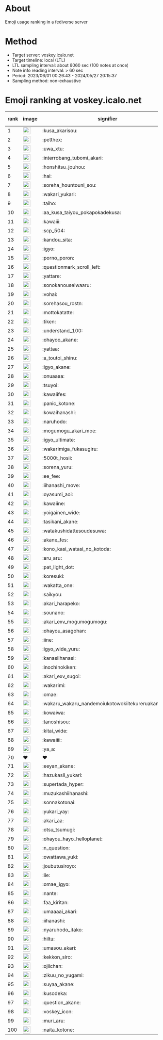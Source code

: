 # About
Emoji usage ranking in a fediverse server

# Method
- Target server: voskey.icalo.net
- Target timeline: local (LTL)
- LTL sampling interval: about 6060 sec (100 notes at once)
- Note info reading interval: > 60 sec
- Period: 2023/06/01 00:26:43 - 2024/05/27 20:15:37 
- Sampling method: non-exhaustive

# Emoji ranking at voskey.icalo.net

|rank|image|signifier|type|frequency score|
|----|----|----|----|----|
|1|<img height="24" src="https://voskey.icalo.net/emoji/kusa_akarisou.webp">|:kusa_akarisou:|custom|26221|
|2|<img height="24" src="https://voskey.icalo.net/emoji/petthex.webp">|:petthex:|custom|18184|
|3|<img height="24" src="https://voskey.icalo.net/emoji/uwa_xtu.webp">|:uwa_xtu:|custom|11369|
|4|<img height="24" src="https://voskey.icalo.net/emoji/interrobang_tubomi_akari.webp">|:interrobang_tubomi_akari:|custom|9376|
|5|<img height="24" src="https://voskey.icalo.net/emoji/honshitsu_jouhou.webp">|:honshitsu_jouhou:|custom|8428|
|6|<img height="24" src="https://voskey.icalo.net/emoji/hai.webp">|:hai:|custom|7460|
|7|<img height="24" src="https://voskey.icalo.net/emoji/soreha_hountouni_sou.webp">|:soreha_hountouni_sou:|custom|6667|
|8|<img height="24" src="https://voskey.icalo.net/emoji/wakari_yukari.webp">|:wakari_yukari:|custom|6562|
|9|<img height="24" src="https://voskey.icalo.net/emoji/taiho.webp">|:taiho:|custom|6500|
|10|<img height="24" src="https://voskey.icalo.net/emoji/aa_kusa_taiyou_pokapokadekusa.webp">|:aa_kusa_taiyou_pokapokadekusa:|custom|6362|
|11|<img height="24" src="https://voskey.icalo.net/emoji/kawaiii.webp">|:kawaiii:|custom|5588|
|12|<img height="24" src="https://voskey.icalo.net/emoji/scp_504.webp">|:scp_504:|custom|5479|
|13|<img height="24" src="https://voskey.icalo.net/emoji/kandou_sita.webp">|:kandou_sita:|custom|5440|
|14|<img height="24" src="https://voskey.icalo.net/emoji/igyo.webp">|:igyo:|custom|4349|
|15|<img height="24" src="https://voskey.icalo.net/emoji/porno_poron.webp">|:porno_poron:|custom|4155|
|16|<img height="24" src="https://voskey.icalo.net/emoji/questionmark_scroll_left.webp">|:questionmark_scroll_left:|custom|4096|
|17|<img height="24" src="https://voskey.icalo.net/emoji/yattare.webp">|:yattare:|custom|4090|
|18|<img height="24" src="https://voskey.icalo.net/emoji/sonokanouseiwaaru.webp">|:sonokanouseiwaaru:|custom|3903|
|19|<img height="24" src="https://voskey.icalo.net/emoji/vohai.webp">|:vohai:|custom|3856|
|20|<img height="24" src="https://voskey.icalo.net/emoji/sorehasou_rostn.webp">|:sorehasou_rostn:|custom|3716|
|21|<img height="24" src="https://voskey.icalo.net/emoji/mottokatatte.webp">|:mottokatatte:|custom|3668|
|22|<img height="24" src="https://voskey.icalo.net/emoji/tiken.webp">|:tiken:|custom|3496|
|23|<img height="24" src="https://voskey.icalo.net/emoji/understand_100.webp">|:understand_100:|custom|3365|
|24|<img height="24" src="https://voskey.icalo.net/emoji/ohayoo_akane.webp">|:ohayoo_akane:|custom|3293|
|25|<img height="24" src="https://voskey.icalo.net/emoji/yattaa.webp">|:yattaa:|custom|3191|
|26|<img height="24" src="https://voskey.icalo.net/emoji/a_toutoi_shinu.webp">|:a_toutoi_shinu:|custom|3037|
|27|<img height="24" src="https://voskey.icalo.net/emoji/igyo_akane.webp">|:igyo_akane:|custom|2930|
|28|<img height="24" src="https://voskey.icalo.net/emoji/onuaaaa.webp">|:onuaaaa:|custom|2900|
|29|<img height="24" src="https://voskey.icalo.net/emoji/tsuyoi.webp">|:tsuyoi:|custom|2886|
|30|<img height="24" src="https://voskey.icalo.net/emoji/kawaiifes.webp">|:kawaiifes:|custom|2775|
|31|<img height="24" src="https://voskey.icalo.net/emoji/panic_kotone.webp">|:panic_kotone:|custom|2640|
|32|<img height="24" src="https://voskey.icalo.net/emoji/kowaihanashi.webp">|:kowaihanashi:|custom|2639|
|33|<img height="24" src="https://voskey.icalo.net/emoji/naruhodo.webp">|:naruhodo:|custom|2626|
|34|<img height="24" src="https://voskey.icalo.net/emoji/mogumogu_akari_moe.webp">|:mogumogu_akari_moe:|custom|2584|
|35|<img height="24" src="https://voskey.icalo.net/emoji/igyo_ultimate.webp">|:igyo_ultimate:|custom|2517|
|36|<img height="24" src="https://voskey.icalo.net/emoji/wakarimiga_fukasugiru.webp">|:wakarimiga_fukasugiru:|custom|2368|
|37|<img height="24" src="https://voskey.icalo.net/emoji/5000t_hosii.webp">|:5000t_hosii:|custom|2353|
|38|<img height="24" src="https://voskey.icalo.net/emoji/sorena_yuru.webp">|:sorena_yuru:|custom|2335|
|39|<img height="24" src="https://voskey.icalo.net/emoji/ee_fee.webp">|:ee_fee:|custom|2326|
|40|<img height="24" src="https://voskey.icalo.net/emoji/iihanashi_move.webp">|:iihanashi_move:|custom|2267|
|41|<img height="24" src="https://voskey.icalo.net/emoji/oyasumi_aoi.webp">|:oyasumi_aoi:|custom|2233|
|42|<img height="24" src="https://voskey.icalo.net/emoji/kawaiine.webp">|:kawaiine:|custom|2170|
|43|<img height="24" src="https://voskey.icalo.net/emoji/yoigainen_wide.webp">|:yoigainen_wide:|custom|2091|
|44|<img height="24" src="https://voskey.icalo.net/emoji/tasikani_akane.webp">|:tasikani_akane:|custom|2085|
|45|<img height="24" src="https://voskey.icalo.net/emoji/watakushidattesoudesuwa.webp">|:watakushidattesoudesuwa:|custom|1996|
|46|<img height="24" src="https://voskey.icalo.net/emoji/akane_fes.webp">|:akane_fes:|custom|1913|
|47|<img height="24" src="https://voskey.icalo.net/emoji/kono_kasi_watasi_no_kotoda.webp">|:kono_kasi_watasi_no_kotoda:|custom|1906|
|48|<img height="24" src="https://voskey.icalo.net/emoji/aru_aru.webp">|:aru_aru:|custom|1906|
|49|<img height="24" src="https://voskey.icalo.net/emoji/pat_light_dot.webp">|:pat_light_dot:|custom|1893|
|50|<img height="24" src="https://voskey.icalo.net/emoji/koresuki.webp">|:koresuki:|custom|1874|
|51|<img height="24" src="https://voskey.icalo.net/emoji/wakatta_one.webp">|:wakatta_one:|custom|1851|
|52|<img height="24" src="https://voskey.icalo.net/emoji/saikyou.webp">|:saikyou:|custom|1850|
|53|<img height="24" src="https://voskey.icalo.net/emoji/akari_harapeko.webp">|:akari_harapeko:|custom|1819|
|54|<img height="24" src="https://voskey.icalo.net/emoji/sounano.webp">|:sounano:|custom|1814|
|55|<img height="24" src="https://voskey.icalo.net/emoji/akari_exv_mogumogumogu.webp">|:akari_exv_mogumogumogu:|custom|1772|
|56|<img height="24" src="https://voskey.icalo.net/emoji/ohayou_asagohan.webp">|:ohayou_asagohan:|custom|1720|
|57|<img height="24" src="https://voskey.icalo.net/emoji/iine.webp">|:iine:|custom|1683|
|58|<img height="24" src="https://voskey.icalo.net/emoji/igyo_wide_yuru.webp">|:igyo_wide_yuru:|custom|1651|
|59|<img height="24" src="https://voskey.icalo.net/emoji/kanasiihanasi.webp">|:kanasiihanasi:|custom|1593|
|60|<img height="24" src="https://voskey.icalo.net/emoji/inochinokiken.webp">|:inochinokiken:|custom|1561|
|61|<img height="24" src="https://voskey.icalo.net/emoji/akari_exv_sugoi.webp">|:akari_exv_sugoi:|custom|1553|
|62|<img height="24" src="https://voskey.icalo.net/emoji/wakarimi.webp">|:wakarimi:|custom|1517|
|63|<img height="24" src="https://voskey.icalo.net/emoji/omae.webp">|:omae:|custom|1456|
|64|<img height="24" src="https://voskey.icalo.net/emoji/wakaru_wakaru_nandemoiukotowokiitekureruakanetyan.webp">|:wakaru_wakaru_nandemoiukotowokiitekureruakanetyan:|custom|1450|
|65|<img height="24" src="https://voskey.icalo.net/emoji/kowaiwa.webp">|:kowaiwa:|custom|1433|
|66|<img height="24" src="https://voskey.icalo.net/emoji/tanoshisou.webp">|:tanoshisou:|custom|1419|
|67|<img height="24" src="https://voskey.icalo.net/emoji/kitai_wide.webp">|:kitai_wide:|custom|1413|
|68|<img height="24" src="https://voskey.icalo.net/emoji/kawaiiii.webp">|:kawaiiii:|custom|1410|
|69|<img height="24" src="https://voskey.icalo.net/emoji/ya_a.webp">|:ya_a:|custom|1399|
|70|❤|❤|unicode|1365|
|71|<img height="24" src="https://voskey.icalo.net/emoji/eeyan_akane.webp">|:eeyan_akane:|custom|1298|
|72|<img height="24" src="https://voskey.icalo.net/emoji/hazukasii_yukari.webp">|:hazukasii_yukari:|custom|1287|
|73|<img height="24" src="https://voskey.icalo.net/emoji/supertada_hyper.webp">|:supertada_hyper:|custom|1282|
|74|<img height="24" src="https://voskey.icalo.net/emoji/muzukashiihanashi.webp">|:muzukashiihanashi:|custom|1274|
|75|<img height="24" src="https://voskey.icalo.net/emoji/sonnakotonai.webp">|:sonnakotonai:|custom|1255|
|76|<img height="24" src="https://voskey.icalo.net/emoji/yukari_yay.webp">|:yukari_yay:|custom|1249|
|77|<img height="24" src="https://voskey.icalo.net/emoji/akari_aa.webp">|:akari_aa:|custom|1243|
|78|<img height="24" src="https://voskey.icalo.net/emoji/otsu_tsumugi.webp">|:otsu_tsumugi:|custom|1201|
|79|<img height="24" src="https://voskey.icalo.net/emoji/ohayou_hayo_helloplanet.webp">|:ohayou_hayo_helloplanet:|custom|1201|
|80|<img height="24" src="https://voskey.icalo.net/emoji/n_question.webp">|:n_question:|custom|1183|
|81|<img height="24" src="https://voskey.icalo.net/emoji/owattawa_yuki.webp">|:owattawa_yuki:|custom|1179|
|82|<img height="24" src="https://voskey.icalo.net/emoji/joubutusiroyo.webp">|:joubutusiroyo:|custom|1170|
|83|<img height="24" src="https://voskey.icalo.net/emoji/iie.webp">|:iie:|custom|1162|
|84|<img height="24" src="https://voskey.icalo.net/emoji/omae_igyo.webp">|:omae_igyo:|custom|1159|
|85|<img height="24" src="https://voskey.icalo.net/emoji/nante.webp">|:nante:|custom|1146|
|86|<img height="24" src="https://voskey.icalo.net/emoji/faa_kiritan.webp">|:faa_kiritan:|custom|1144|
|87|<img height="24" src="https://voskey.icalo.net/emoji/umaaaai_akari.webp">|:umaaaai_akari:|custom|1142|
|88|<img height="24" src="https://voskey.icalo.net/emoji/iihanashi.webp">|:iihanashi:|custom|1137|
|89|<img height="24" src="https://voskey.icalo.net/emoji/nyaruhodo_itako.webp">|:nyaruhodo_itako:|custom|1135|
|90|<img height="24" src="https://voskey.icalo.net/emoji/hiltu.webp">|:hiltu:|custom|1118|
|91|<img height="24" src="https://voskey.icalo.net/emoji/umasou_akari.webp">|:umasou_akari:|custom|1107|
|92|<img height="24" src="https://voskey.icalo.net/emoji/kekkon_siro.webp">|:kekkon_siro:|custom|1104|
|93|<img height="24" src="https://voskey.icalo.net/emoji/ojiichan.webp">|:ojiichan:|custom|1102|
|94|<img height="24" src="https://voskey.icalo.net/emoji/zikuu_no_yugami.webp">|:zikuu_no_yugami:|custom|1089|
|95|<img height="24" src="https://voskey.icalo.net/emoji/suyaa_akane.webp">|:suyaa_akane:|custom|1083|
|96|<img height="24" src="https://voskey.icalo.net/emoji/kusodeka.webp">|:kusodeka:|custom|1077|
|97|<img height="24" src="https://voskey.icalo.net/emoji/question_akane.webp">|:question_akane:|custom|1047|
|98|<img height="24" src="https://voskey.icalo.net/emoji/voskey_icon.webp">|:voskey_icon:|custom|1028|
|99|<img height="24" src="https://voskey.icalo.net/emoji/muri_aru.webp">|:muri_aru:|custom|1018|
|100|<img height="24" src="https://voskey.icalo.net/emoji/naita_kotone.webp">|:naita_kotone:|custom|994|
